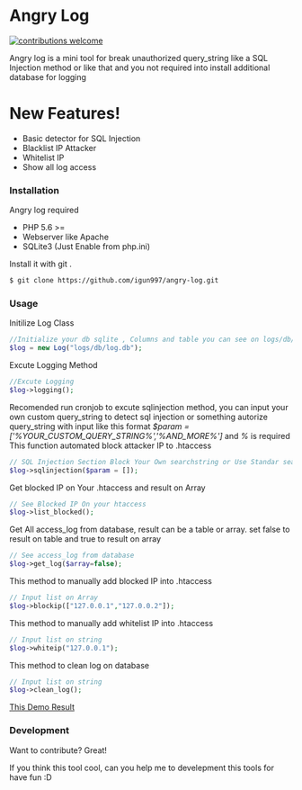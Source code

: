 # Angry Log

[![contributions welcome](https://img.shields.io/badge/contributions-welcome-brightgreen.svg?style=flat)](https://github.com/dwyl/esta/issues)

Angry log is a mini tool for break unauthorized query_string like a SQL Injection method or like that and you not required into install additional database for logging

# New Features!

  - Basic detector for SQL Injection
  - Blacklist IP Attacker
  - Whitelist IP
  - Show all log access  


### Installation

Angry log required
  - PHP 5.6 >=
  - Webserver like Apache
  - SQLite3 (Just Enable from php.ini)


Install it with git .

```sh
$ git clone https://github.com/igun997/angry-log.git
```
### Usage
Initilize Log Class
```php
//Initialize your db sqlite , Columns and table you can see on logs/db/log.db
$log = new Log("logs/db/log.db");
```
Excute Logging Method
```php
//Excute Logging
$log->logging();
```
Recomended run cronjob to excute sqlinjection method, you can input your own custom query_string to detect sql injection or something autorize query_string with input like this format
*$param = ['%YOUR_CUSTOM_QUERY_STRING%','%AND_MORE%']*  and *%* is required
This function automated block attacker IP to .htaccess
```php
// SQL Injection Section Block Your Own searchstring or Use Standar searchstring
$log->sqlinjection($param = []);
```
Get blocked IP on Your .htaccess and result on Array
```php
// See Blocked IP On your htaccess
$log->list_blocked();
```
Get All access_log from database, result can be a table or array. set false to result on table and true to result on array
```php
// See access_log from database
$log->get_log($array=false);
```
This method to manually add blocked IP into .htaccess
```php
// Input list on Array
$log->blockip(["127.0.0.1","127.0.0.2"]);
```
This method to manually add whitelist IP into .htaccess
```php
// Input list on string
$log->whiteip("127.0.0.1");
```
This method to clean log on database
```php
// Input list on string
$log->clean_log();
```
[This Demo Result ](http://prntscr.com/istku3)
### Development

Want to contribute? Great!

If you think this tool cool, can you help me to develepment this tools for have fun :D

